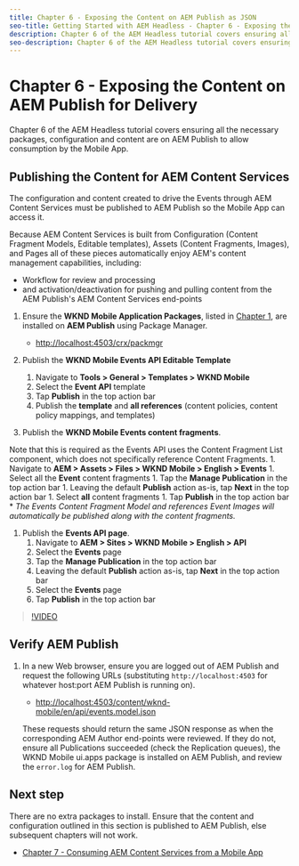 ```yaml
---
title: Chapter 6 - Exposing the Content on AEM Publish as JSON
seo-title: Getting Started with AEM Headless - Chapter 6 - Exposing the Content on AEM Publish as JSON
description: Chapter 6 of the AEM Headless tutorial covers ensuring all the necessary packages, configuration and content are on AEM Publish to allow consumption from the Mobile App.
seo-description: Chapter 6 of the AEM Headless tutorial covers ensuring all the necessary packages, configuration and content are on AEM Publish to allow consumption from the Mobile App.
---
```


# Chapter 6 - Exposing the Content on AEM Publish for Delivery

Chapter 6 of the AEM Headless tutorial covers ensuring all the necessary packages, configuration and content are on AEM Publish to allow consumption by the Mobile App.

## Publishing the Content for AEM Content Services

The configuration and content created to drive the Events through AEM Content Services must be published to AEM Publish so the Mobile App can access it.

Because AEM Content Services is built from Configuration (Content Fragment Models, Editable templates), Assets (Content Fragments, Images), and Pages all of these pieces automatically enjoy AEM's content management capabilities, including:

* Workflow for review and processing
* and activation/deactivation for pushing and pulling content from the AEM Publish's AEM Content Services end-points

1. Ensure the **WKND Mobile Application Packages**, listed in [Chapter 1](./chapter-1.md#wknd-mobile-application-packages), are installed on **AEM Publish** using Package Manager.
    * [http://localhost:4503/crx/packmgr](http://localhost:4503/crx/packmgr)

1. Publish the **WKND Mobile Events API Editable Template**
    1. Navigate to **Tools > General > Templates > WKND Mobile**
    1. Select the **Event API** template
    1. Tap **Publish** in the top action bar
    1. Publish the **template** and **all references** (content policies, content policy mappings, and templates)

1. Publish the **WKND Mobile Events content fragments**.
  
  Note that this is required as the Events API uses the Content Fragment List component, which does not specifically reference Content Fragments.
    1. Navigate to **AEM > Assets > Files > WKND Mobile > English > Events**
    1. Select all the **Event** content fragments
    1. Tap the **Manage Publication** in the top action bar
    1. Leaving the default **Publish** action as-is, tap **Next** in the top action bar
    1. Select **all** content fragments
    1. Tap **Publish** in the top action bar
        * *The Events Content Fragment Model and references Event Images will automatically be published along with the content fragments.*

1. Publish the **Events API page**.
    1. Navigate to **AEM > Sites > WKND Mobile > English > API**
    1. Select the **Events** page
    1. Tap the **Manage Publication** in the top action bar
    1. Leaving the default **Publish** action as-is, tap **Next** in the top action bar
    1. Select the **Events** page
    1. Tap **Publish** in the top action bar

>[!VIDEO](https://video.tv.adobe.com/v/28343/?quality=12)

## Verify AEM Publish

1. In a new Web browser, ensure you are logged out of AEM Publish and request the following URLs (substituting `http://localhost:4503` for whatever host:port AEM Publish is running on).

    * [http://localhost:4503/content/wknd-mobile/en/api/events.model.json](http://localhost:4503/content/wknd-mobile/en/api/events.model.tidy.json)

   These requests should return the same JSON response as when the corresponding AEM Author end-points were reviewed. If they do not, ensure all Publications succeeded (check the Replication queues), the WKND Mobile ui.apps package is installed on AEM Publish, and review the `error.log` for AEM Publish.

## Next step

There are no extra packages to install. Ensure that the content and configuration outlined in this section is published to AEM Publish, else subsequent chapters will not work.

* [Chapter 7 - Consuming AEM Content Services from a Mobile App](./chapter-7.md)
